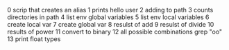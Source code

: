 0 scrip that creates an alias
1 prints hello user
2 adding to path
3 counts directories in path
4 list env global variables
5 list env local variables
6 create local var
7 create global var
8 resulst of add
9 resulst of divide
10 results of power
11 convert to binary
12 all possible combinations grep "oo"
13 print float types

